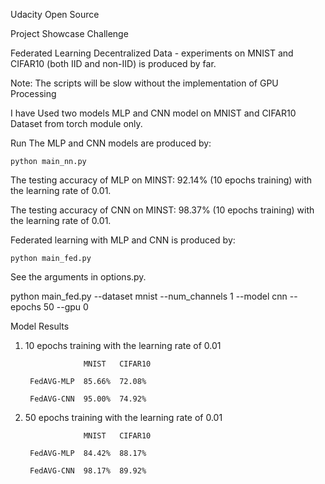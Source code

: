 Udacity Open Source

Project Showcase Challenge

Federated Learning
Decentralized Data - experiments on MNIST and CIFAR10 (both IID and non-IID) is produced by far.

Note: The scripts will be slow without the implementation of GPU Processing

I have Used two models MLP and CNN model on MNIST and CIFAR10 Dataset from torch module only.

Run
The MLP and CNN models are produced by:

    python main_nn.py

The testing accuracy of MLP on MINST: 92.14% (10 epochs training) with the learning rate of 0.01. 

The testing accuracy of CNN on MINST: 98.37% (10 epochs training) with the learning rate of 0.01.

Federated learning with MLP and CNN is produced by:

    python main_fed.py

See the arguments in options.py.

python main_fed.py --dataset mnist --num_channels 1 --model cnn --epochs 50 --gpu 0

Model Results

1) 10 epochs training with the learning rate of 0.01

                    MNIST   CIFAR10
                
        FedAVG-MLP	85.66%	72.08%
  
        FedAVG-CNN	95.00%	74.92%
  
2) 50 epochs training with the learning rate of 0.01

                    MNIST   CIFAR10
                
        FedAVG-MLP	84.42%	88.17%
  
        FedAVG-CNN	98.17%	89.92%

